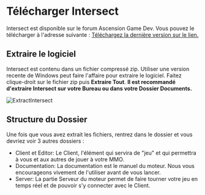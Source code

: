 # Télécharger Intersect
Intersect est disponible sur le forum Ascension Game Dev. Vous pouvez le télécharger à l'adresse suivante : [Téléchargez la dernière version sur le lien.](https://www.freemmorpgmaker.com/downloads/)

## Extraire le logiciel
Intersect est contenu dans un fichier compressé zip. Utiliser une version recente de Windows peut faire l'affaire pour extraire le logiciel. Faitez clique-droit sur le fichier zip puis **Extraire Tout**.
**Il est recommandé d'extraire Intersect sur votre Bureau ou dans votre Dossier Documents.**

![ExtractIntersect](https://www.ascensiongamedev.com/resources/filehost/db59c62b62d5d1611fce19338f4c40b9.gif)


## Structure du Dossier
Une fois que vous avez extrait les fichiers, rentrez dans le dossier et vous devriez voir 3 autres dossiers :
- Client et Editor: Le Client, l'élément qui servira de "jeu" et qui permettra à vous et aux autres de jouer à votre MMO.
- Documentation: La documentation est le manuel du moteur. Nous vous encourageons vivement de l'utiliser avant de vous lancer.
- Server: La partie Serveur du moteur permet de faire tourner votre jeu en temps réel et de pouvoir s'y connecter avec le Client.   
